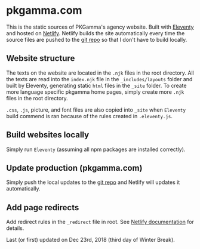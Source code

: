 # pkgamma.com

This is the static sources of PKGamma's agency website. Built with [Eleventy](https://www.11ty.io/) and hosted on [Netlify](https://www.netlify.com/). Netlify builds the site automatically every time the source files are pushed to the [git repo](https://github.com/pkgamma/pkgamma.com) so that I don't have to build locally.

## Website structure

The texts on the website are located in the `.njk` files in the root directory. All the texts are read into the `index.njk` file in the `_includes/layouts` folder and built by Eleventy, generating static `html` files in the `_site` folder. To create more language specific pkgamma home pages, simply create more `.njk` files in the root directory.

`.css`, `.js`, picture, and font files are also copied into `_site` when `Eleventy` build commend is ran because of the rules created in `.eleventy.js`.

## Build websites locally

Simply run `Eleventy` (assuming all npm packages are installed correctly).

## Update production (pkgamma.com)

Simply push the local updates to the [git repo](https://github.com/pkgamma/pkgamma.com) and Netlify will updates it automatically.

## Add page redirects

Add redirect rules in the `_redirect` file in root. See [Netlify documentation](https://www.netlify.com/docs/redirects/) for details.

Last (or first) updated on Dec 23rd, 2018 (third day of Winter Break).